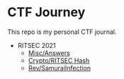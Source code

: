 # CTF Journey
This repo is my personal CTF journal.

- RITSEC 2021
  - [Misc/Answers](<RITSEC 2021/Answers.md>)
  - [Crypto/RITSEC Hash](<RITSEC 2021/RITSEC Hash.md>)
  - [Rev/SamuraiInfection](<RITSEC 2021/SamuraiInfection.md>)
